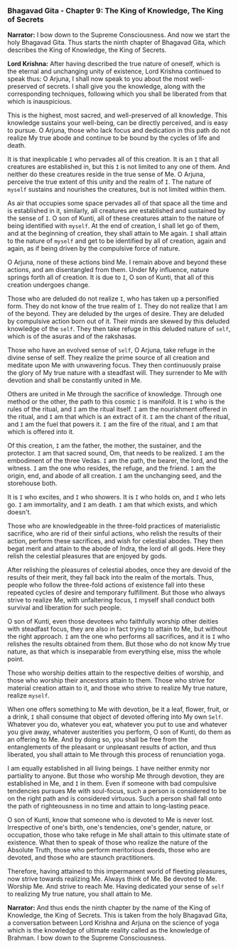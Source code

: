 ### **Bhagavad Gita - Chapter 9: The King of Knowledge, The King of Secrets**

**Narrator:**
I bow down to the Supreme Consciousness. And now we start the holy Bhagavad Gita. Thus starts the ninth chapter of Bhagavad Gita, which describes the King of Knowledge, the King of Secrets.

**Lord Krishna:**
After having described the true nature of oneself, which is the eternal and unchanging unity of existence, Lord Krishna continued to speak thus: O Arjuna, I shall now speak to you about the most well-preserved of secrets. I shall give you the knowledge, along with the corresponding techniques, following which you shall be liberated from that which is inauspicious.

This is the highest, most sacred, and well-preserved of all knowledge. This knowledge sustains your well-being, can be directly perceived, and is easy to pursue. O Arjuna, those who lack focus and dedication in this path do not realize My true abode and continue to be bound by the cycles of life and death.

It is that inexplicable `I` who pervades all of this creation. It is an `I` that all creatures are established in, but this `I` is not limited to any one of them. And neither do these creatures reside in the true sense of Me. O Arjuna, perceive the true extent of this unity and the realm of `I`. The nature of `myself` sustains and nourishes the creatures, but is not limited within them.

As air that occupies some space pervades all of that space all the time and is established in it, similarly, all creatures are established and sustained by the sense of `I`. O son of Kunti, all of these creatures attain to the nature of being identified with `myself`. At the end of creation, I shall let go of them, and at the beginning of creation, they shall attain to Me again. `I` shall attain to the nature of `myself` and get to be identified by all of creation, again and again, as if being driven by the compulsive force of nature.

O Arjuna, none of these actions bind Me. I remain above and beyond these actions, and am disentangled from them. Under My influence, nature springs forth all of creation. It is due to `I`, O son of Kunti, that all of this creation undergoes change.

Those who are deluded do not realize `I`, who has taken up a personified form. They do not know of the true realm of `I`. They do not realize that I am of the beyond. They are deluded by the urges of desire. They are deluded by compulsive action born out of it. Their minds are skewed by this deluded knowledge of the `self`. They then take refuge in this deluded nature of `self`, which is of the asuras and of the rakshasas.

Those who have an evolved sense of `self`, O Arjuna, take refuge in the divine sense of self. They realize the prime source of all creation and meditate upon Me with unwavering focus. They then continuously praise the glory of My true nature with a steadfast will. They surrender to Me with devotion and shall be constantly united in Me.

Others are united in Me through the sacrifice of knowledge. Through one method or the other, the path to this cosmic `I` is manifold. It is `I` who is the rules of the ritual, and `I` am the ritual itself. `I` am the nourishment offered in the ritual, and `I` am that which is an extract of it. `I` am the chant of the ritual, and `I` am the fuel that powers it. `I` am the fire of the ritual, and `I` am that which is offered into it.

Of this creation, `I` am the father, the mother, the sustainer, and the protector. `I` am that sacred sound, Om, that needs to be realized. `I` am the embodiment of the three Vedas. `I` am the path, the bearer, the lord, and the witness. `I` am the one who resides, the refuge, and the friend. `I` am the origin, end, and abode of all creation. `I` am the unchanging seed, and the storehouse both.

It is `I` who excites, and `I` who showers. It is `I` who holds on, and `I` who lets go. `I` am immortality, and `I` am death. `I` am that which exists, and which doesn't.

Those who are knowledgeable in the three-fold practices of materialistic sacrifice, who are rid of their sinful actions, who relish the results of their action, perform these sacrifices, and wish for celestial abodes. They then begat merit and attain to the abode of Indra, the lord of all gods. Here they relish the celestial pleasures that are enjoyed by gods.

After relishing the pleasures of celestial abodes, once they are devoid of the results of their merit, they fall back into the realm of the mortals. Thus, people who follow the three-fold actions of existence fall into these repeated cycles of desire and temporary fulfillment. But those who always strive to realize Me, with unfaltering focus, `I` myself shall conduct both survival and liberation for such people.

O son of Kunti, even those devotees who faithfully worship other deities with steadfast focus, they are also in fact trying to attain to Me, but without the right approach. `I` am the one who performs all sacrifices, and it is `I` who relishes the results obtained from them. But those who do not know My true nature, as that which is inseparable from everything else, miss the whole point.

Those who worship deities attain to the respective deities of worship, and those who worship their ancestors attain to them. Those who strive for material creation attain to it, and those who strive to realize My true nature, realize `myself`.

When one offers something to Me with devotion, be it a leaf, flower, fruit, or a drink, `I` shall consume that object of devoted offering into My own `Self`. Whatever you do, whatever you eat, whatever you put to use and whatever you give away, whatever austerities you perform, O son of Kunti, do them as an offering to Me. And by doing so, you shall be free from the entanglements of the pleasant or unpleasant results of action, and thus liberated, you shall attain to Me through this process of renunciation yoga.

I am equally established in all living beings. `I` have neither enmity nor partiality to anyone. But those who worship Me through devotion, they are established in Me, and `I` in them. Even if someone with bad compulsive tendencies pursues Me with soul-focus, such a person is considered to be on the right path and is considered virtuous. Such a person shall fall onto the path of righteousness in no time and attain to long-lasting peace.

O son of Kunti, know that someone who is devoted to Me is never lost. Irrespective of one's birth, one's tendencies, one's gender, nature, or occupation, those who take refuge in Me shall attain to this ultimate state of existence. What then to speak of those who realize the nature of the Absolute Truth, those who perform meritorious deeds, those who are devoted, and those who are staunch practitioners.

Therefore, having attained to this impermanent world of fleeting pleasures, now strive towards realizing Me. Always think of Me. Be devoted to Me. Worship Me. And strive to reach Me. Having dedicated your sense of `self` to realizing My true nature, you shall attain to Me.

**Narrator:**
And thus ends the ninth chapter by the name of the King of Knowledge, the King of Secrets. This is taken from the holy Bhagavad Gita, a conversation between Lord Krishna and Arjuna on the science of yoga which is the knowledge of ultimate reality called as the knowledge of Brahman. I bow down to the Supreme Consciousness.
